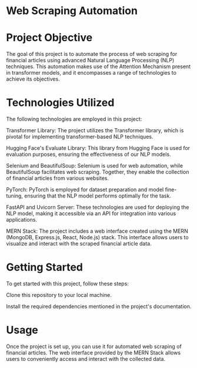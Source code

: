# Web Scraping Automation
# Project Objective
The goal of this project is to automate the process of web scraping for financial articles using advanced Natural Language Processing (NLP) techniques. This automation makes use of the Attention Mechanism present in transformer models, and it encompasses a range of technologies to achieve its objectives.

# Technologies Utilized
The following technologies are employed in this project:

Transformer Library: The project utilizes the Transformer library, which is pivotal for implementing transformer-based NLP techniques.

Hugging Face's Evaluate Library: This library from Hugging Face is used for evaluation purposes, ensuring the effectiveness of our NLP models.

Selenium and BeautifulSoup: Selenium is used for web automation, while BeautifulSoup facilitates web scraping. Together, they enable the collection of financial articles from various websites.

PyTorch: PyTorch is employed for dataset preparation and model fine-tuning, ensuring that the NLP model performs optimally for the task.

FastAPI and Uvicorn Server: These technologies are used for deploying the NLP model, making it accessible via an API for integration into various applications.

MERN Stack: The project includes a web interface created using the MERN (MongoDB, Express.js, React, Node.js) stack. This interface allows users to visualize and interact with the scraped financial article data.

# Getting Started
To get started with this project, follow these steps:

Clone this repository to your local machine.

Install the required dependencies mentioned in the project's documentation.


# Usage
Once the project is set up, you can use it for automated web scraping of financial articles. The web interface provided by the MERN Stack allows users to conveniently access and interact with the collected data.

